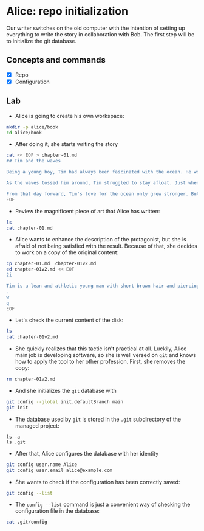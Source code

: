 # Alice: repo initialization

Our writer switches on the old computer with the intention of setting up
everything to write the story in collaboration with Bob. The first step
will be to initialize the git database.

## Concepts and commands

- [x] Repo
- [x] Configuration

## Lab

* Alice is going to create his own workspace:

```bash
mkdir -p alice/book
cd alice/book
```

* After doing it, she starts writing the story

```bash
cat << EOF > chapter-01.md
## Tim and the waves

Being a young boy, Tim had always been fascinated with the ocean. He would spend hours at the beach, watching the waves crash against the shore, imagining all the creatures that lived beneath the surface. One day, he decided to go for a swim, but before he knew it, he was caught in a strong current and dragged out to sea.

As the waves tossed him around, Tim struggled to stay afloat. Just when he thought he couldn't hold on any longer, a strong hand grabbed his wrist and pulled him to safety. It was a kind stranger who had noticed him struggling from the shore.

From that day forward, Tim's love for the ocean only grew stronger. But he never forgot the lesson he had learned - that sometimes, even the strongest of us need help from others to make it through the rough waters of life.
EOF
```

* Review the magnificent piece of art that Alice has written:

```bash
ls
cat chapter-01.md
```

* Alice wants to enhance the description of the protagonist, but she is afraid of not being satisfied with the result. Because of that, she decides to work on a copy of the original content:

```bash
cp chapter-01.md  chapter-01v2.md
ed chapter-01v2.md << EOF
2i

Tim is a lean and athletic young man with short brown hair and piercing blue eyes. He has a strong jawline and a sun-kissed complexion from spending so much time at the beach. His body is toned and muscular from his active lifestyle, and he exudes a sense of energy and enthusiasm for life.
.
w
q
EOF
```

* Let's check the current content of the disk:

```bash
ls
cat chapter-01v2.md
```

* She quickly realizes that this tactic isn't practical at all. Luckily, Alice main job is developing software, so she is well versed on `git` and knows how to apply the tool to her other profession. First, she removes the copy:

```bash
rm chapter-01v2.md
```

* And she initializes the `git` database with

```bash
git config --global init.defaultBranch main
git init
```

* The database used by `git` is stored in the `.git` subdirectory of the managed project:

```
ls -a
ls .git
```

* After that, Alice configures the database with her identity

```bash
git config user.name Alice
git config user.email alice@example.com
```

* She wants to check if the configuration has been correctly saved:

```bash
git config --list
```

* The `config --list` command is just a convenient way of checking the configuration file in the database:

```bash
cat .git/config
```
